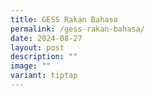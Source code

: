 ```yaml
---
title: GESS Rakan Bahasa
permalink: /gess-rakan-bahasa/
date: 2024-08-27
layout: post
description: ""
image: ""
variant: tiptap
---
```

